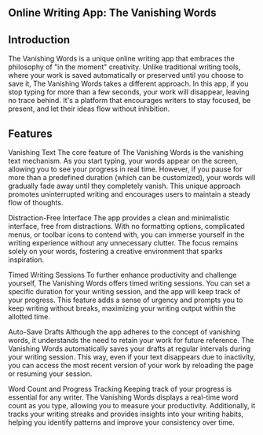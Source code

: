 
## Online Writing App: The Vanishing Words


## Introduction
The Vanishing Words is a unique online writing app that embraces the philosophy of "in the moment" creativity. Unlike traditional writing tools, where your work is saved automatically or preserved until you choose to save it, The Vanishing Words takes a different approach. In this app, if you stop typing for more than a few seconds, your work will disappear, leaving no trace behind. It's a platform that encourages writers to stay focused, be present, and let their ideas flow without inhibition.

## Features
Vanishing Text
The core feature of The Vanishing Words is the vanishing text mechanism. As you start typing, your words appear on the screen, allowing you to see your progress in real time. However, if you pause for more than a predefined duration (which can be customized), your words will gradually fade away until they completely vanish. This unique approach promotes uninterrupted writing and encourages users to maintain a steady flow of thoughts.

Distraction-Free Interface
The app provides a clean and minimalistic interface, free from distractions. With no formatting options, complicated menus, or toolbar icons to contend with, you can immerse yourself in the writing experience without any unnecessary clutter. The focus remains solely on your words, fostering a creative environment that sparks inspiration.

Timed Writing Sessions
To further enhance productivity and challenge yourself, The Vanishing Words offers timed writing sessions. You can set a specific duration for your writing session, and the app will keep track of your progress. This feature adds a sense of urgency and prompts you to keep writing without breaks, maximizing your writing output within the allotted time.

Auto-Save Drafts
Although the app adheres to the concept of vanishing words, it understands the need to retain your work for future reference. The Vanishing Words automatically saves your drafts at regular intervals during your writing session. This way, even if your text disappears due to inactivity, you can access the most recent version of your work by reloading the page or resuming your session.

Word Count and Progress Tracking
Keeping track of your progress is essential for any writer. The Vanishing Words displays a real-time word count as you type, allowing you to measure your productivity. Additionally, it tracks your writing streaks and provides insights into your writing habits, helping you identify patterns and improve your consistency over time.